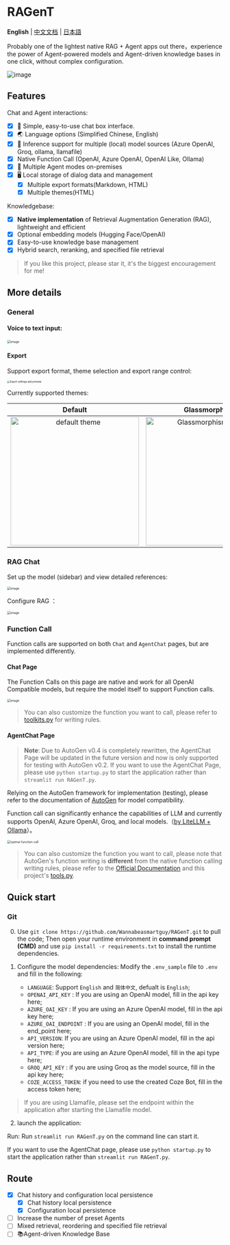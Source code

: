 # RAGenT

**English** | [中文文档](./docs/README_zh.md) | [日本語](./docs/README_ja.md)

Probably one of the lightest native RAG + Agent apps out there，experience the power of Agent-powered models and Agent-driven knowledge bases in one click, without complex configuration.

![image](https://github.com/user-attachments/assets/f50c9b86-55c8-4881-a7cf-b2ccf3b35ece)

## Features

Chat and Agent interactions:
- [x] 💭 Simple, easy-to-use chat box interface.
- [x] 🌏️ Language options (Simplified Chinese, English)
- [x] 🔧 Inference support for multiple (local) model sources (Azure OpenAI, Groq, ollama, llamafile)
- [x] Native Function Call (OpenAI, Azure OpenAI, OpenAI Like, Ollama)
- [x] 🤖 Multiple Agent modes on-premises
- [x] 🖥️ Local storage of dialog data and management
  - [x] Multiple export formats(Markdown, HTML)
  - [x] Multiple themes(HTML)

Knowledgebase:
- [x] **Native implementation** of Retrieval Augmentation Generation (RAG), lightweight and efficient
- [x] Optional embedding models (Hugging Face/OpenAI)
- [x] Easy-to-use knowledge base management
- [x] Hybrid search, reranking, and specified file retrieval

> If you like this project, please star it, it's the biggest encouragement for me!

## More details

### General

#### Voice to text input:

<img src="https://github.com/user-attachments/assets/37ea413d-5ef6-4783-a2da-ed6d1d010f58" alt="image" style="zoom:50%;" />

#### Export

Support export format, theme selection and export range control:

<img src="https://github.com/user-attachments/assets/f4e1461e-2334-4b45-b4d9-2ff0d79a0e63" alt="Export settings and preview" style="zoom:40%;" />

Currently supported themes: 

| Default | Glassmorphism |
| :-----: | :-----------: |
| <img src="https://github.com/user-attachments/assets/6ac8132c-0821-4487-9a1a-a0297a35783a" alt="default theme" width="300" /> | <img src="https://github.com/user-attachments/assets/87b07e86-dd98-4e66-a850-17b776fbeb1c" alt="Glassmorphism theme" width="300" /> |



### RAG Chat

Set up the model (sidebar) and view detailed references:

<img src="https://github.com/user-attachments/assets/4fba2259-3362-42b2-a4d5-85e0658d7720" alt="image" style="zoom:50%;" />

Configure RAG ：

<img src="https://github.com/user-attachments/assets/565d96dc-3f42-4f7d-a368-55af9f4a5d77" alt="image" style="zoom:50%;" />

### Function Call

Function calls are supported on both `Chat` and `AgentChat` pages, but are implemented differently.

#### Chat Page

The Function Calls on this page are native and work for all OpenAI Compatible models, but require the model itself to support Function calls.

<img src="https://github.com/user-attachments/assets/75163c4d-bcd2-4ef0-83d5-ab27c6527715" alt="image" style="zoom:50%;" />

> You can also customize the function you want to call, please refer to [toolkits.py](tools/toolkits.py) for writing rules.

#### AgentChat Page

> **Note**: Due to AutoGen v0.4 is completely rewritten, the AgentChat Page will be updated in the future version and now is only supported for testing with AutoGen v0.2. If you want to use the AgentChat Page, please use `python startup.py` to start the application rather than `streamlit run RAGenT.py`.

Relying on the AutoGen framework for implementation (testing), please refer to the documentation of [AutoGen](https://github.com/microsoft/autogen) for model compatibility.

Function call can significantly enhance the capabilities of LLM and currently supports OpenAI, Azure OpenAI, Groq, and local models.（[by LiteLLM + Ollama](https://microsoft.github.io/autogen/docs/topics/non-openai-models/local-litellm-ollama#using-litellmollama-with-autogen)）。

<img src="https://github.com/user-attachments/assets/4eabcedb-5717-46b1-b2f4-4324b5f1fb67" alt="openai function call" style="zoom:50%;" />

> You can also customize the function you want to call, please note that AutoGen's function writing is **different** from the native function calling writing rules, please refer to the [Official Documentation](https://microsoft.github.io/autogen/docs/tutorial/tool-use/) and this project's [tools.py](llm/aoai/tools/tools.py).

## Quick start

### Git

0. Use `git clone https://github.com/Wannabeasmartguy/RAGenT.git` to pull the code;
Then open your runtime environment in **command prompt (CMD)** and use `pip install -r requirements.txt` to install the runtime dependencies.

1. Configure the model dependencies: Modify the `.env_sample` file to `.env` and fill in the following:

    - `LANGUAGE`: Support `English` and `简体中文`, defualt is `English`;
    - `OPENAI_API_KEY` : If you are using an OpenAI model, fill in the api key here;
    - `AZURE_OAI_KEY` : If you are using an Azure OpenAI model, fill in the api key here;
    - `AZURE_OAI_ENDPOINT` : If you are using an OpenAI model, fill in the end_point here;
    - `API_VERSION`: If you are using an Azure OpenAI model, fill in the api version here;
    - `API_TYPE`: if you are using an Azure OpenAI model, fill in the api type here;
    - `GROQ_API_KEY` : if you are using Groq as the model source, fill in the api key here;
    - `COZE_ACCESS_TOKEN`: if you need to use the created Coze Bot, fill in the access token here;

> If you are using Llamafile, please set the endpoint within the application after starting the Llamafile model.

2. launch the application:

Run: Run `streamlit run RAGenT.py` on the command line can start it.

If you want to use the AgentChat page, please use `python startup.py` to start the application rather than `streamlit run RAGenT.py`.

## Route

- [x] Chat history and configuration local persistence
    - [x] Chat history local persistence
    - [x] Configuration local persistence
- [ ] Increase the number of preset Agents
- [ ] Mixed retrieval, reordering and specified file retrieval
- [ ] 📚️Agent-driven Knowledge Base
